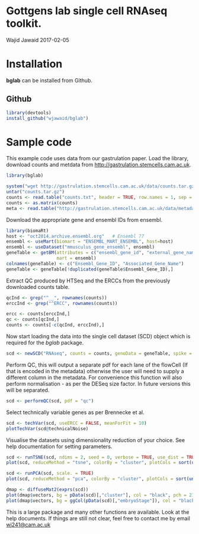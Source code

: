 Gottgens lab single cell RNAseq toolkit.
================
Wajid Jawaid
2017-02-05

<!-- README.md is generated from README.Rmd. Please edit that file -->
Installation
============

**bglab** can be installed from Github.

Github
------

``` r
library(devtools)
install_github("wjawaid/bglab")
```

Sample code
===========

This example code uses data from our gastrulation paper. Load the library, download counts and metdata from <http://gastrulation.stemcells.cam.ac.uk>.

``` r
library(bglab)

system("wget http://gastrulation.stemcells.cam.ac.uk/data/counts.tar.gz")
untar("counts.tar.gz")
counts <- read.table("counts.txt", header = TRUE, row.names = 1, sep = " ", stringsAsFactors = FALSE)
counts <- as.matrix(counts)
meta <- read.table("http://gastrulation.stemcells.cam.ac.uk/data/metadataAll.txt", header = TRUE, stringsAsFactors = FALSE)
```

Download the appropriate gene and ensembl IDs from ensembl.

``` r
library(biomaRt)
host <- "oct2014.archive.ensembl.org"   # Ensembl 77
ensembl <- useMart(biomart = "ENSEMBL_MART_ENSEMBL", host=host)
ensembl <- useDataset("mmusculus_gene_ensembl", ensembl)
geneTable <- getBM(attributes = c("ensembl_gene_id", "external_gene_name"),
                   mart = ensembl)
colnames(geneTable) <- c("Ensembl_Gene_ID", "Associated_Gene_Name")
geneTable <- geneTable[!duplicated(geneTable$Ensembl_Gene_ID),]
```

Extract QC produced by HTSeq and the ERCCs from the previously downloaded counts table.

``` r
qcInd <- grep("^__", rownames(counts))
erccInd <- grep("^ERCC", rownames(counts))

ercc <- counts[erccInd,]
qc <- counts[qcInd,]
counts <- counts[-c(qcInd, erccInd),]
```

Now start loading the data into the single cell dataset (SCD) object which is required for the *bglab* package.

``` r
scd <- newSCD("RNAseq", counts = counts, genoData = geneTable, spike = ercc, qc = qc, phenoData = meta)
```

Perform QC, this will output a separate pdf for each lane of the flowCell (If that is encoded in the metadata) otherwise the user will need to supply a different column in the metadata. For convenience this function will also perform normalisation - as per the DESeq size factor. In future versions this will be separated.

``` r
scd <- performQC(scd, pdf = "qc")
```

Select technically variable genes as per Brennecke et al.

``` r
scd <- techVar(scd, useERCC = FALSE, meanForFit = 10)
plotTechVar(scd@technicalNoise)
```

Visualise the datasets using dimensionality reduction of your choice. See help documentation for setting parameters.

``` r
scd <- runTSNE(scd, ndims = 2, seed = 0, verbose = TRUE, use_dist = TRUE)
plot(scd, reduceMethod = "tsne", colorBy = "cluster", plotCols = sort(unique(pData(scd)[,"cluster"])), legPos = "bottomleft", outline = "black")

scd <- runPCA(scd, scale. = TRUE)
plot(scd, reduceMethod = "pca", colorBy = "cluster", plotCols = sort(unique(pData(scd)[,"cluster"])), legPos = "topright", outline = "black")

dmap <- diffuseMat2(exprs(scd))
plot(dmap$vectors, bg = pData(scd)[,"cluster"], col = "black", pch = 21)
plot(dmap$vectors, bg = ggCol(pData(scd)[,"embryoStage"]), col = "black", pch = 21)
```

This is a large package and many other functions are available. Look at the help documents. If things are still not clear, feel free to contact me by email <wj241@cam.ac.uk>
